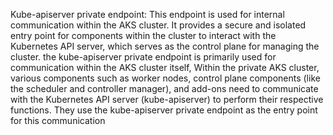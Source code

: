 Kube-apiserver private endpoint: This endpoint is used for internal communication within the AKS cluster. It provides a secure and isolated entry point for components within the cluster to interact with the Kubernetes API server, which serves as the control plane for managing the cluster.
the kube-apiserver private endpoint is primarily used for communication within the AKS cluster itself,
Within the private AKS cluster, various components such as worker nodes, control plane components (like the scheduler and controller manager), and add-ons need to communicate with the Kubernetes API server (kube-apiserver) to perform their respective functions. They use the kube-apiserver private endpoint as the entry point for this communication
